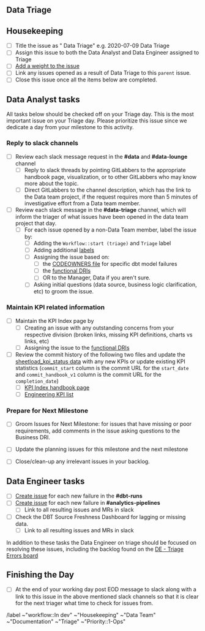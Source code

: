 ## Data Triage 

<!--
Please complete all items. Ask questions in the #data slack channel
--->

## Housekeeping 
* [ ] Title the issue as "<ISO date> Data Triage" e.g. 2020-07-09 Data Triage
* [ ] Assign this issue to both the Data Analyst and Data Engineer assigned to Triage 
* [ ] [Add a weight to the issue](https://about.gitlab.com/handbook/business-ops/data-team/how-we-work/#issue-pointing)
* [ ] Link any issues opened as a result of Data Triage to this `parent` issue. 
* [ ] Close this issue once all the items below are completed. 

## Data Analyst tasks
All tasks below should be checked off on your Triage day. 
This is the most important issue on your Triage day. 
Please prioritize this issue since we dedicate a day from your milestone to this activity. 

### Reply to slack channels 
* [ ] Review each slack message request in the **#data** and **#data-lounge** channel 
    - [ ] Reply to slack threads by pointing GitLabbers to the appropriate handbook page, visualization, or to other GitLabbers who may know more about the topic. 
    - [ ] Direct GitLabbers to the channel description, which has the link to the Data team project, if the request requires more than 5 minutes of investigative effort from a Data team member.
* [ ] Review each slack message in the **#data-triage** channel, which will inform the triager of what issues have been opened in the data team project that day. 
    - [ ] For each issue opened by a non-Data Team member, label the issue by: 
        - [ ] Adding the `Workflow::start (triage)` and `Triage` label
        - [ ] Adding additional [labels](https://about.gitlab.com/handbook/business-ops/data-team/how-we-work/#issue-labeling)
        - [ ] Assigning the issue based on:
            - [ ] the [CODEOWNERS file](https://gitlab.com/gitlab-data/analytics/blob/master/CODEOWNERS) for specific dbt model failures 
            - [ ] the [functional DRIs](https://about.gitlab.com/handbook/business-ops/data-team/organization/#team-organization)
            - [ ] OR to the  Manager, Data if you aren't sure. 
        - [ ] Asking initial questions (data source, business logic clarification, etc) to groom the issue. 

### Maintain KPI related information         
* [ ] Maintain the KPI Index page by 
    - [ ] Creating an issue with any outstanding concerns from your respective division (broken links, missing KPI definitions, charts vs links, etc)
    - [ ] Assigning the issue to the [functional DRIs](https://about.gitlab.com/handbook/business-ops/data-team/organization/#team-organization)
* [ ] Review the commit history of the following two files and update the [sheetload_kpi_status data](https://docs.google.com/spreadsheets/d/1CZLnXiAG7D_T_6vm50X0hDPnMPKrKmtajrcga5vyDTQ/edit?usp=sharing) with any new KPIs or update existing KPI statistics (`commit_start` column is the commit URL for the `start_date` and `commit_handbook_v1` column is the commit URL for the `completion_date`)
    - [ ] [KPI Index handbook page](https://gitlab.com/gitlab-com/www-gitlab-com/-/commits/master/source/handbook/business-ops/data-team/kpi-index/index.html.md.erb)
    - [ ] [Engineering KPI list](https://gitlab.com/gitlab-com/www-gitlab-com/-/blob/master/data/performance_indicators.yml)

### Prepare for Next Milestone 
* [ ] Groom Issues for Next Milestone: for issues that have missing or poor requirements, add comments in the issue asking questions to the Business DRI. 
* [ ] Update the planning issues for this milestone and the next milestone 
* [ ] Close/clean-up any irrelevant issues in your backlog. 


## Data Engineer tasks

* [ ] [Create issue](https://gitlab.com/gitlab-data/analytics/issues/new?issuable_template=DE%20Triage%20Errors) for each new failure in the **#dbt-runs** 
* [ ] [Create issue](https://gitlab.com/gitlab-data/analytics/issues/new?issuable_template=DE%20Triage%20Errors) for each new failure in **#analytics-pipelines**
    * [ ] Link to all resulting issues and MRs in slack 
* [ ] Check the DBT Source Freshness Dashboard for lagging or missing data. 
    * [ ] Link to all resulting issues and MRs in slack 

In addition to these tasks the Data Engineer on triage should be focused on resolving these issues, including the backlog found on the [DE - Triage Errors board](https://gitlab.com/groups/gitlab-data/-/boards/1917859)

## Finishing the Day

* [ ] At the end of your working day post EOD message to slack along with a link to this issue in the above mentioned slack channels so that it is clear for the next triager what time to check for issues from.





/label ~"workflow::In dev" ~"Housekeeping" ~"Data Team" ~"Documentation" ~"Triage" ~"Priority::1-Ops"
